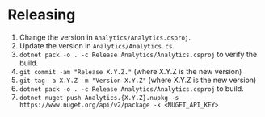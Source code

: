 # Releasing

1.  Change the version in `Analytics/Analytics.csproj`.
2.  Update the version in `Analytics/Analytics.cs`.
3.  `dotnet pack -o . -c Release Analytics/Analytics.csproj` to verify the build.
4.  `git commit -am "Release X.Y.Z."` (where X.Y.Z is the new version)
5.  `git tag -a X.Y.Z -m "Version X.Y.Z"` (where X.Y.Z is the new version)
6.  `dotnet pack -o . -c Release Analytics/Analytics.csproj` to build.
7.  `dotnet nuget push Analytics.{X.Y.Z}.nupkg -s https://www.nuget.org/api/v2/package -k <NUGET_API_KEY>`
